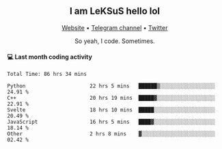 <h2 align="center">I am LeKSuS hello lol</h2>
<div align="center">
  <a href="https://leksus.net">Website</a> •
  <a href="https://t.me/leksus_was_here">Telegram channel</a> •
  <a href="https://twitter.com/___LeKSuS___">Twitter</a>
</div>
<p align="center">So yeah, I code. Sometimes.</p>

#### :computer: Last month coding activity
<!--START_SECTION:waka-->

```text
Total Time: 86 hrs 34 mins

Python                     22 hrs 5 mins   ██████▒░░░░░░░░░░░░░░░░░░   24.91 %
C++                        20 hrs 19 mins  █████▓░░░░░░░░░░░░░░░░░░░   22.91 %
Svelte                     18 hrs 10 mins  █████░░░░░░░░░░░░░░░░░░░░   20.49 %
JavaScript                 16 hrs 5 mins   ████▓░░░░░░░░░░░░░░░░░░░░   18.14 %
Other                      2 hrs 8 mins    ▓░░░░░░░░░░░░░░░░░░░░░░░░   02.42 %
```

<!--END_SECTION:waka-->
